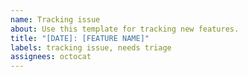 ```yaml
---
name: Tracking issue
about: Use this template for tracking new features.
title: "[DATE]: [FEATURE NAME]"
labels: tracking issue, needs triage
assignees: octocat
---
```


